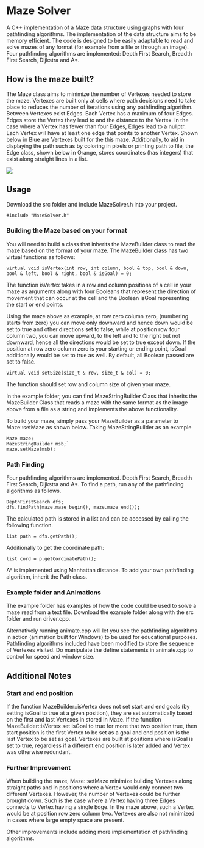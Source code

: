 # Maze Solver

A C++ implementation of a Maze data structure using graphs with four pathfinding algorithms. The implementation of the data structure aims to be memory efficient. The code is designed to be easily adaptable to read and solve mazes of any format (for example from a file or through an image). Four pathfinding algorithms are implemented: Depth First Search, Breadth First Search, Dijkstra and A*.  

## How is the maze built?

The Maze class aims to minimize the number of Vertexes needed to store the maze. Vertexes are built only at cells where path decisions need to take place to reduces the number of iterations using any pathfinding algorithm. Between Vertexes exist Edges. Each Vertex has a maximum of four Edges. Edges store the Vertex they lead to and the distance to the Vertex. In the case where a Vertex has fewer than four Edges, Edges lead to a nullptr. Each Vertex will have at least one edge that points to another Vertex. Shown below in Blue are Vertexes built for the this maze. Additionally, to aid in displaying the path such as by coloring in pixels or printing path to file, the Edge class, shown below in Orange, stores coordinates (has integers) that exist along straight lines in a list.

 ![](https://github.com/JeremyDsilva/MazeSolver/blob/master/maze%20image.JPG)
 
## Usage 

Download the src folder and include MazeSolver.h into your project. 

<pre><code>#include "MazeSolver.h"</code></pre>

### Building the Maze based on your format

You will need to build a class that inherits the MazeBuilder class to read the maze based on the format of your maze. The MazeBuilder class has two virtual functions as follows:

<pre><code>virtual void isVertex(int row, int column, bool & top, bool & down, bool & left, bool & right, bool & isGoal) = 0;</code></pre>

The function isVertex takes in a row and column positions of a cell in your maze as arguments along with four Booleans that represent the direction of movement that can occur at the cell and the Boolean isGoal representing the start or end points. 

Using the maze above as example, at row zero column zero, (numbering starts from zero) you can move only downward and hence down would be set to true and other directions set to false, while at position row four column two, you can move upward, to the left and to the right but not downward, hence all the directions would be set to true except down. If the position at row zero column zero is your starting or ending point, isGoal additionally would be set to true as well. By default, all Boolean passed are set to false. 

<pre><code>virtual void setSize(size_t & row, size_t & col) = 0;</code></pre>

The function should set row and column size of given your maze.

In the example folder, you can find MazeStringBuilder Class that inherits the MazeBuilder Class that reads a maze with the same format as the image above from a file as a string and implements the above functionality.

To build your maze, simply pass your MazeBuilder as a parameter to Maze::setMaze as shown below. Taking MazeStringBuilder as an example

<pre><code>Maze maze;
MazeStringBuilder msb;`
maze.setMaze(msb);</code></pre>

### Path Finding

Four pathfinding algorithms are implemented. Depth First Search, Breadth First Search, Dijkstra and A*. To find a path, run any of the pathfinding algorithms as follows.

<pre><code>DepthFirstSearch dfs;
dfs.findPath(maze.maze_begin(), maze.maze_end());</code></pre>

The calculated path is stored in a list and can be accessed by calling the following function.

<pre><code>list<Vertex*> path = dfs.getPath();</code></pre>

Additionally to get the coordinate path: 

<pre><code>list<Coordinates> cord = p.getCordinatePath();</code></pre>

A* is implemented using Manhattan distance. To add your own pathfinding algorithm, inherit the Path class. 

### Example folder and Animations

The example folder has examples of how the code could be used to solve a maze read from a text file. Download the example folder along with the src folder and run driver.cpp.

Alternatively running animate.cpp will let you see the pathfinding algorithms in action (animation built for Windows) to be used for educational purposes. Pathfinding algorithms included have been modified to store the sequence of Vertexes visited. Do manipulate the define statements in animate.cpp to control for speed and window size. 

## Additional Notes

### Start and end position

If the function MazeBuilder::isVertex does not set start and end goals (by setting isGoal to true at a given position), they are set automatically based on the first and last Vertexes in stored in Maze. If the function MazeBuilder::isVertex set isGoal to true for more that two position true, then start position is the first Vertex to be set as a goal and end position is the last Vertex to be set as goal. Vertexes are built at positions where isGoal is set to true, regardless if a different end position is later added and Vertex was otherwise redundant.

### Further Improvement

When building the maze, Maze::setMaze minimize building Vertexes along straight paths and in positions where a Vertex would only connect two different Vertexes. However, the number of Vertexes could be further brought down. Such is the case where a Vertex having three Edges connects to Vertex having a single Edge. In the maze above, such a Vertex would be at position row zero column two. Vertexes are also not minimized in cases where large empty space are present.

Other improvements include adding more implementation of pathfinding algorithms. 
